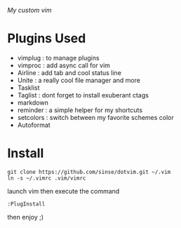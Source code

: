 *My custom vim*


# Plugins Used

* vimplug : to manage plugins
* vimproc : add async call for vim
* Airline : add tab and cool status line
* Unite : a really cool file manager and more
* Tasklist
* Taglist : dont forget to install exuberant ctags
* markdown
* reminder : a simple helper for my shortcuts
* setcolors : switch between my favorite schemes color
* Autoformat


# Install

    git clone https://github.com/sinse/dotvim.git ~/.vim
    ln -s ~/.vimrc .vim/vimrc

launch vim then execute the command

    :PlugInstall

then enjoy ;)

